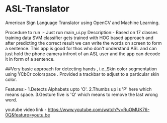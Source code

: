 # ASL-Translator
American Sign Language Translator using OpenCV and Machine Learning.

Procedure to run :-
Just run main_ui.py
Description:-
Based on 17 classes training data SVM classifier gets trained with HOG based approach and after predicting the correct result we can write the words on screen to form a sentence.
This app is good for thos who don't understand ASL and can just hold the phone camera infront of an ASL user and the app can decode it in form of a sentence.

##Very basic approach for detecting hands , i.e.,Skin color segmentation using YCbCr colorspace . Provided a trackbar to adjust to a particular skin color.


Features:-
1.Detects Alphabets upto 'O'.
2.Thumbs up is 'P' here which means space.
3.Gesture five is 'Q' which means to remove the last wrong word.



youtube video link - https://www.youtube.com/watch?v=RuOMUK76-0Q&feature=youtu.be
